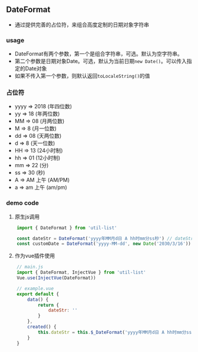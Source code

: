 ## DateFormat
* 通过提供完善的占位符，来组合高度定制的日期对象字符串

### usage
* DateFormat有两个参数，第一个是组合字符串，可选。默认为空字符串。
* 第二个参数是日期对象Date。可选，默认为当前日期`new Date()`。可以传入指定的Date对象
* 如果不传入第一个参数，则默认返回`toLocaleString()`的值
### 占位符
* yyyy => 2018 (年四位数)
* yy => 18 (年两位数)
* MM => 08 (月两位数)
* M => 8 (月一位数)
* dd => 08 (天两位数)
* d => 8 (天一位数)
* HH => 13 (24小时制)
* hh => 01 (12小时制)
* mm => 22 (分)
* ss => 30 (秒)
* A => AM 上午 (AM/PM)
* a => am 上午 (am/pm)

### demo code
1. 原生js调用
``` js
    import { DateFormat } from 'util-list'

    const dateStr = DateFormat('yyyy年MM月d日 A hh时mm分ss秒') // dateStr 的值为 ‘2018年10月9日 PM 02时34分09秒’
    const customDate = DateFormat('yyyy-MM-dd', new Date('2030/3/16')) // customDate 的值为 ‘2030-30-16’
```
2. 作为vue插件使用
```js
    // main.js
    import { DateFormat, InjectVue } from 'util-list'
    Vue.use(InjectVue(DateFormat))

    // example.vue
    export default {
        data() {
            return {
                dateStr: ''
            }
        },
        created() {
            this.dateStr = this.$_DateFormat('yyyy年MM月d日 A hh时mm分ss秒') // dateStr 的值为 ‘2018年10月9日 PM 02时34分09秒’
        }
    }
```